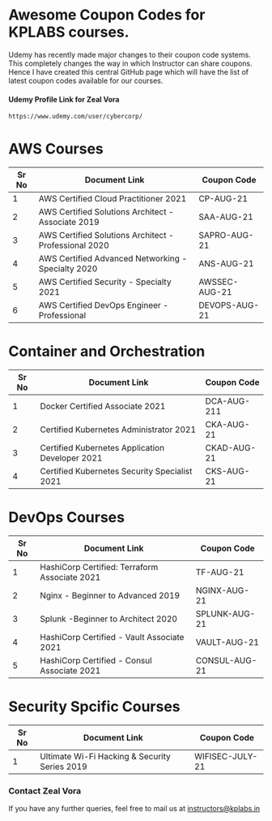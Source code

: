 # Awesome Coupon Codes for KPLABS courses.

Udemy has recently made major changes to their coupon code systems. This completely changes the way in which Instructor can share coupons. Hence I have created this central GitHub page which will have the list of latest coupon codes available for our courses.

#### Udemy Profile Link for Zeal Vora

```sh
https://www.udemy.com/user/cybercorp/
```

# AWS Courses 

| Sr No | Document Link | Coupon Code |
| ------ | ------ | ------ |
| 1 |AWS Certified Cloud Practitioner 2021 | CP-AUG-21	 | 
| 2 |AWS Certified Solutions Architect - Associate  2019| SAA-AUG-21 |
| 3 |AWS Certified Solutions Architect - Professional 2020 | SAPRO-AUG-21 |
| 4 |AWS Certified Advanced Networking - Specialty 2020 | ANS-AUG-21 |
| 5 |AWS Certified Security - Specialty 2021 | AWSSEC-AUG-21 |
| 6 |AWS Certified DevOps Engineer - Professional | DEVOPS-AUG-21 |

# Container and Orchestration

| Sr No | Document Link | Coupon Code |
| ------ | ------ | ------ |
| 1 | Docker Certified Associate 2021 | DCA-AUG-211 | 
| 2 | Certified Kubernetes Administrator 2021 | CKA-AUG-21	 | 
| 3 | Certified Kubernetes Application Developer 2021 | CKAD-AUG-21 | 
| 4 | Certified Kubernetes Security Specialist 2021 | CKS-AUG-21 | 

# DevOps Courses

| Sr No | Document Link | Coupon Code |
| ------ | ------ | ------ |
| 1 | HashiCorp Certified: Terraform Associate 2021 | TF-AUG-21| 
| 2 | Nginx - Beginner to Advanced 2019 | NGINX-AUG-21 | 
| 3 | Splunk  -Beginner to Architect 2020 | SPLUNK-AUG-21 | 
| 4 | HashiCorp Certified - Vault Associate 2021 | VAULT-AUG-21 | 
| 5 | HashiCorp Certified - Consul Associate 2021 | CONSUL-AUG-21	 | 


# Security Spcific Courses

| Sr No | Document Link | Coupon Code |
| ------ | ------ | ------ |
| 1 | Ultimate Wi-Fi Hacking & Security Series 2019 | WIFISEC-JULY-21 | 


### Contact Zeal Vora
If you have any further queries, feel free to mail us at instructors@kplabs.in
